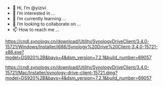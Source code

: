 - 👋 Hi, I’m @yizivi
- 👀 I’m interested in ...
- 🌱 I’m currently learning ...
- 💞️ I’m looking to collaborate on ...
- 📫 How to reach me ...

<!---
yizivi/yizivi is a ✨ special ✨ repository because its `README.md` (this file) appears on your GitHub profile.
You can click the Preview link to take a look at your changes.
--->

https://cndl.synology.cn/download/Utility/SynologyDriveClient/3.4.0-15721/Windows/Installer/i686/Synology%20Drive%20Client-3.4.0-15721-x86.exe?model=DS920%2B&bays=4&dsm_version=7.2.1&build_number=69057

https://cndl.synology.cn/download/Utility/SynologyDriveClient/3.4.0-15721/Mac/Installer/synology-drive-client-15721.dmg?model=DS920%2B&bays=4&dsm_version=7.2.1&build_number=69057
